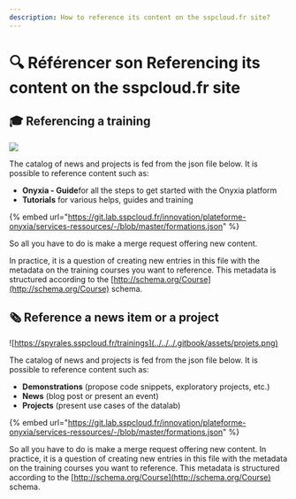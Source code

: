 ```yaml
---
description: How to reference its content on the sspcloud.fr site?
---
```


# 🔍 Référencer son Referencing its content on the sspcloud.fr site

## 🎓 Referencing a training

![](../../../.gitbook/assets/formations.png)

The catalog of news and projects is fed from the json file below. It is possible to reference content such as:‌

* **Onyxia - Guide**for all the steps to get started with the Onyxia platform &#x20;
* **Tutorials** for various helps, guides and training

{% embed url="https://git.lab.sspcloud.fr/innovation/plateforme-onyxia/services-ressources/-/blob/master/formations.json" %}

So all you have to do is make a merge request offering new content.&#x20;

In practice, it is a question of creating new entries in this file with the metadata on the training courses you want to reference. This metadata is structured according to the [http://schema.org/Course](http://schema.org/Course) schema.

## 🗞 Reference a news item or a project&#x20;

![https://spyrales.sspcloud.fr/trainings](../../../.gitbook/assets/projets.png)

The catalog of news and projects is fed from the json file below. It is possible to reference content such as:

* **Demonstrations** (propose code snippets, exploratory projects, etc.)
* **News** (blog post or present an event)
* **Projects** (present use cases of the datalab)

{% embed url="https://git.lab.sspcloud.fr/innovation/plateforme-onyxia/services-ressources/-/blob/master/formations.json" %}

So all you have to do is make a merge request offering new content. In practice, it is a question of creating new entries in this file with the metadata on the training courses you want to reference. This metadata is structured according to the [http://schema.org/Course](http://schema.org/Course) schema.
